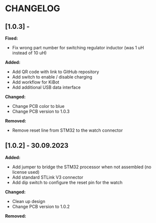 # CHANGELOG

## [1.0.3] - 

**Fixed:**

- Fix wrong part number for switching regulator inductor (was 1 uH instead of 10 uH)

**Added:**

- Add QR code with link to GitHub repository
- Add switch to enable / disable charging
- Add workflow for KiBot
- Add additional USB data interface

**Changed:**

- Change PCB color to blue
- Change PCB version to 1.0.3

**Removed:**

- Remove reset line from STM32 to the watch connector

## [1.0.2] - 30.09.2023

**Added:**

- Add jumper to bridge the STM32 processor when not assembled (no license used)
- Add standard STLink V3 connector
- Add dip switch to configure the reset pin for the watch

**Changed:**

- Clean up design
- Change PCB version to 1.0.2

**Removed:**